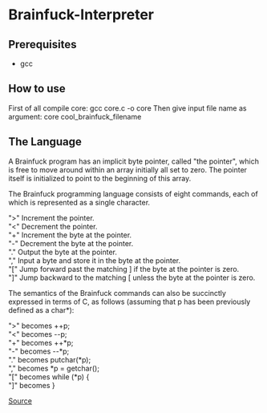 # Brainfuck-Interpreter
## Prerequisites
* gcc
## How to use
First of all compile core:
	gcc core.c -o core
Then give input file name as argument:
	core cool_brainfuck_filename
## The Language
A Brainfuck program has an implicit byte pointer, called "the pointer", which is free to move around within an array initially all set to zero. The pointer itself is initialized to point to the beginning of this array.

The Brainfuck programming language consists of eight commands, each of which is represented as a single character.


">" 	Increment the pointer.  
"<" 	Decrement the pointer.  
"+" 	Increment the byte at the pointer.  
"-" 	Decrement the byte at the pointer.  
"." 	Output the byte at the pointer.  
"," 	Input a byte and store it in the byte at the pointer.  
"[" 	Jump forward past the matching ] if the byte at the pointer is zero.  
"]" 	Jump backward to the matching [ unless the byte at the pointer is zero.  

The semantics of the Brainfuck commands can also be succinctly expressed in terms of C, as follows (assuming that p has been previously defined as a char*):  


">" 	becomes 	++p;  
"<" 	becomes 	--p;  
"+" 	becomes 	++*p;  
"-" 	becomes 	--*p;  
"."		becomes 	putchar(*p);  
"," 	becomes 	*p = getchar();  
"[" 	becomes 	while (*p) {  
"]"		becomes 	}  

[Source](http://www.muppetlabs.com/~breadbox/bf/)